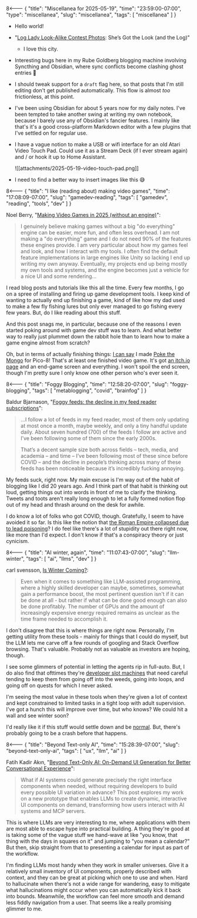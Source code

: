 8<--- { "title": "Miscellanea for 2025-05-19", "time": "23:59:00-07:00", "type": "miscellanea", "slug": "miscellanea", "tags": [ "miscellanea" ] }

- Hello world!
- "[Log Lady Look-Alike Contest Photos](https://www.portlandmercury.com/photo/2025/05/19/47791648/log-lady-look-alike-contest-photos-shes-got-the-look-and-the-log): She’s Got the Look (and the Log)" 
	- I love this city.
- Interesting bugs here in my Rube Goldberg blogging machine involving Syncthing and Obsidian, where sync conflicts become clashing ghost entries 🤔
- I should tweak support for a `draft` flag here, so that posts that I'm still editing don't get published automatically. This flow is almost *too* frictionless, at this point.
- I've been using Obsidian for about 5 years now for my daily notes. I've been tempted to take another swing at writing my own notebook, because I barely use any of Obsidian's fancier features. I mainly like that's it's a good cross-platform Markdown editor with a few plugins that I've settled on for regular use.
- I have a vague notion to make a USB or wifi interface for an old Atari Video Touch Pad. Could use it as a Stream Deck (if I ever stream again) and / or hook it up to Home Assistant.
  
  ![[attachments/2025-05-19-video-touch-pad.png]]
- I need to find a better way to insert images like this 😅

8<--- { "title": "I like (reading about) making video games", "time": "17:08:09-07:00", "slug": "gamedev-reading", "tags": [ "gamedev", "reading", "tools", "dev" ] }

Noel Berry, "[Making Video Games in 2025 (without an engine)](https://noelberry.ca/posts/making_games_in_2025/)":

> I genuinely believe making games without a big "do everything" engine can be easier, more fun, and often less overhead. I am not making a "do everything" game and I do not need 90% of the features these engines provide. I am very particular about how my games feel and look, and how I interact with my tools. I often find the default feature implementations in large engines like Unity so lacking I end up writing my own anyway. Eventually, my projects end up being mostly my own tools and systems, and the engine becomes just a vehicle for a nice UI and some rendering...

I read blog posts and tutorials like this all the time. Every few months, I go on a spree of installing and firing up game development tools. I keep kind of wanting to actually end up finishing a game, kind of like how my dad used to make a few fly fishing lures but only ever managed to go fishing every few years. But, do I like reading about this stuff.

And this post snags me, in particular, because one of the reasons I even started poking around with game dev stuff was to learn. And what better way to really just plummet down the rabbit hole than to learn how to make a game engine almost from scratch?

Oh, but in terms of actually finishing things: [I can say](https://blog.lmorchard.com/2016/09/11/poke-the-mongo/) I made [Poke the Mongo](https://lmorchard.itch.io/poke-the-mongo) for Pico-8! That's at least one finished video game. It's got [an itch.io page](https://lmorchard.itch.io/poke-the-mongo) and an end-game screen and everything. I won't spoil the end screen, though I'm pretty sure I only know one other person who's ever seen it.

8<--- { "title": "Foggy Blogging", "time": "12:58:20-07:00", "slug": "foggy-blogging", "tags": [ "metablogging", "covid", "brainfog" ] }

Baldur Bjarnason, "[Foggy feeds: the decline in my feed reader subscriptions](https://www.baldurbjarnason.com/notes/2025/foggy-feeds/)":

> ...I follow a lot of feeds in my feed reader, most of them only updating at most once a month, maybe weekly, and only a tiny handful update daily. About seven hundred (700) of the feeds I follow are active and I’ve been following some of them since the early 2000s.
> 
> That’s a decent sample size both across fields – tech, media, and academia – and time – I’ve been following most of these since before COVID – and the decline in people’s thinking across many of these feeds has been noticeable because it’s incredibly fucking annoying.

My feeds suck, right now. My main excuse is I'm way out of the habit of blogging like I did 20 years ago. And I think part of that habit is thinking out loud, getting things out into words in front of me to clarify the thinking. Tweets and toots aren't really long enough to let a fully formed notion flop out of my head and thrash around on the desk for awhile.

I do know a lot of folks who got COVID, though. Gratefully, I seem to have avoided it so far. Is this like the notion that [the Roman Empire collapsed due to lead poisoning](https://arstechnica.com/science/2021/07/did-lead-poisoning-cause-downfall-of-roman-empire-the-jury-is-still-out/)? I do feel like there's a lot of stupidity out there right now, like more than I'd expect. I don't know if that's a conspiracy theory or just cynicism.

8<--- { "title": "AI winter, again", "time": "11:07:43-07:00", "slug": "llm-winter", "tags": [ "ai", "llms", "dev" ] }

carl svensson, [Is Winter Coming?](https://www.datagubbe.se/winter/):

> Even when it comes to something like LLM-assisted programming, where a highly skilled developer can maybe, sometimes, somewhat gain a performance boost, the most pertinent question isn't if it can be done at all - but rather if what can be done good enough can also be done profitably. The number of GPUs and the amount of increasingly expensive energy required remains as unclear as the time frame needed to accomplish it. 

I don't disagree that this is where things are right now. Personally, I'm getting utility from these tools - mainly for things that I could do myself, but the LLM lets me carve off a few rounds of googling and Stack Overflow browsing. That's valuable. Probably not as valuable as investors are hoping, though.

I see some glimmers of potential in letting the agents rip in full-auto. But, I do also find that ofttimes they're [developer slot machines](https://prototypr.io/note/vibe-coding-cursor-windsurf-slot-machine) that need careful tending to keep them from going off into the weeds, going into loops, and going off on quests for which I never asked.

I'm seeing the most value in these tools when they're given a lot of context and kept constrained to limited tasks in a tight loop with adult supervision. I've got a hunch this will improve over time, but who knows? We could hit a wall and see winter soon?

I'd really like it if this stuff would settle down and be [normal](https://www.fastly.com/blog/can-we-be-normal-about-ai-now-that-deepseek-happened). But, there's probably going to be a crash before that happens.

8<--- { "title": "Beyond Text-only AI", "time": "15:28:39-07:00", "slug": "beyond-text-only-ai", "tags": [ "ux", "llm", "ai" ] }

Fatih Kadir Akın, "[Beyond Text-Only AI: On-Demand UI Generation for Better Conversational Experience](https://blog.fka.dev/blog/2025-05-16-beyond-text-only-ai-on-demand-ui-generation-for-better-conversational-experiences/)":

> What if AI systems could generate precisely the right interface components when needed, without requiring developers to build every possible UI variation in advance? This post explores my work on a new prototype that enables LLMs to create dynamic, interactive UI components on demand, transforming how users interact with AI systems and MCP servers.

This is where LLMs are very interesting to me, where applications with them are most able to escape hype into practical building. A thing they're good at is taking some of the vague stuff we hand-wave at like "you know, that thing with the days in squares on it" and jumping to "you mean a calendar?" But then, skip straight from that to presenting a calendar for input as part of the workflow.

I'm finding LLMs most handy when they work in smaller universes. Give it a relatively small inventory of UI components, properly described with context, and they can be great at picking which one to use and when. Hard to hallucinate when there's not a wide range for wandering, easy to mitigate what hallucinations might occur when you can automatically kick it back into bounds. Meanwhile, the workflow can feel more smooth and demand less fiddly navigation from a user. That seems like a really promising glimmer to me.